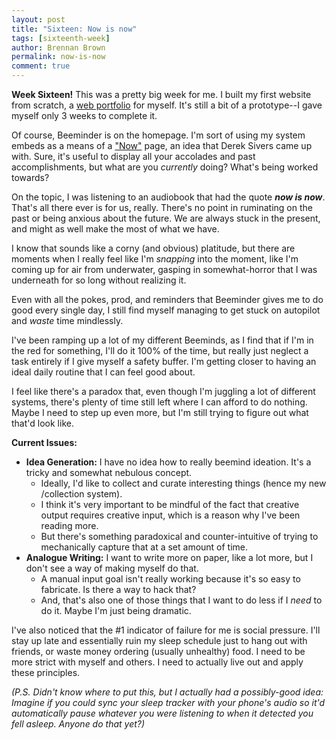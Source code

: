 ```yaml
---
layout: post
title: "Sixteen: Now is now"
tags: [sixteenth-week]
author: Brennan Brown
permalink: now-is-now
comment: true
---
```


**Week Sixteen!** This was a pretty big week for me. I built my first website from scratch, a [web portfolio](https://www.brennanbrown.ca) for myself. It's still a bit of a prototype--I gave myself only 3 weeks to complete it.

Of course, Beeminder is on the homepage. I'm sort of using my system embeds as a means of a ["Now"](https://nownownow.com/about) page, an idea that Derek Sivers came up with. Sure, it's useful to display all your accolades and past accomplishments, but what are you *currently* doing? What's being worked towards?

On the topic, I was listening to an audiobook that had the quote **_now is now_**. That's all there ever is for us, really. There's no point in ruminating on the past or being anxious about the future. We are always stuck in the present, and might as well make the most of what we have. 

I know that sounds like a corny (and obvious) platitude, but there are moments when I really feel like I'm *snapping* into the moment, like I'm coming up for air from underwater, gasping in somewhat-horror that I was underneath for so long without realizing it. 

Even with all the pokes, prod, and reminders that Beeminder gives me to do good every single day, I still find myself managing to get stuck on autopilot and *waste* time mindlessly.

I've been ramping up a lot of my different Beeminds, as I find that if I'm in the red for something, I'll do it 100% of the time, but really just neglect a task entirely if I give myself a safety buffer. I'm getting closer to having an ideal daily routine that I can feel good about.

I feel like there's a paradox that, even though I'm juggling a lot of different systems, there's plenty of time still left where I can afford to do nothing. Maybe I need to step up even more, but I'm still trying to figure out what that'd look like.

**Current Issues:**

* __Idea Generation:__ I have no idea how to really beemind ideation. It's a tricky and somewhat nebulous concept. 
    - Ideally, I'd like to collect and curate interesting things (hence my new /collection system).
    - I think it's very important to be mindful of the fact that creative output requires creative input, which is a reason why I've been reading more.
    - But there's something paradoxical and counter-intuitive of trying to mechanically capture that at a set amount of time.
* __Analogue Writing:__ I want to write more on paper, like a lot more, but I don't see a way of making myself do that. 
    - A manual input goal isn't really working because it's so easy to fabricate. Is there a way to hack that?
    - And, that's also one of those things that I want to do less if I *need* to do it. Maybe I'm just being dramatic.

I've also noticed that the #1 indicator of failure for me is social pressure. I'll stay up late and essentially ruin my sleep schedule just to hang out with friends, or waste money ordering (usually unhealthy) food. I need to be more strict with myself and others. I need to actually live out and apply these principles.

*(P.S. Didn't know where to put this, but I actually had a possibly-good idea: Imagine if you could sync your sleep tracker with your phone's audio so it'd automatically pause whatever you were listening to when it detected you fell asleep. Anyone do that yet?)*